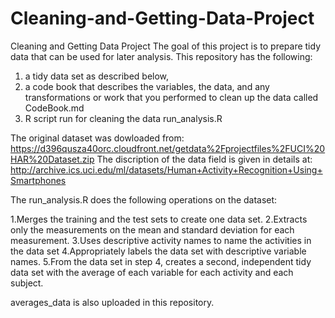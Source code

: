 # Cleaning-and-Getting-Data-Project
Cleaning and Getting Data Project
The goal of this project is to prepare tidy data that can be used for later analysis. This repository has the following:
  1) a tidy data set as described below, 
  2) a code book that describes the variables, the data, and any transformations or work that you performed to clean up the data called CodeBook.md
  3) R script run for cleaning the data run_analysis.R  

The original dataset was dowloaded from:
https://d396qusza40orc.cloudfront.net/getdata%2Fprojectfiles%2FUCI%20HAR%20Dataset.zip 
The discription of the data field is given in details at:
http://archive.ics.uci.edu/ml/datasets/Human+Activity+Recognition+Using+Smartphones 

The run_analysis.R does the following operations on the dataset:

1.Merges the training and the test sets to create one data set.
2.Extracts only the measurements on the mean and standard deviation for each measurement. 
3.Uses descriptive activity names to name the activities in the data set
4.Appropriately labels the data set with descriptive variable names. 
5.From the data set in step 4, creates a second, independent tidy data set with the average of each variable for each activity and each subject.

averages_data is also uploaded in this repository.

